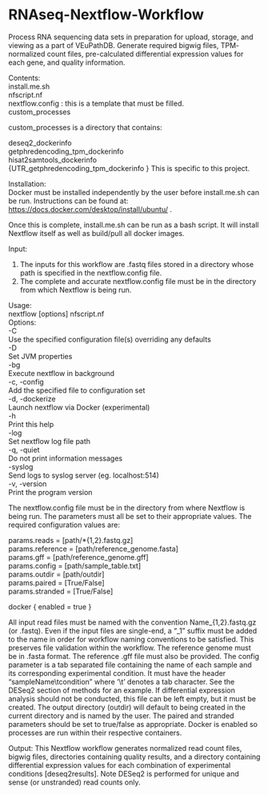# RNAseq-Nextflow-Workflow

Process RNA sequencing data sets in preparation for upload, storage, and
viewing as a part of VEuPathDB. Generate required bigwig files, TPM-
normalized count files, pre-calculated differential expression values for
each gene, and quality information.

Contents: <br />
install.me.sh <br />
nfscript.nf <br />
nextflow.config : this is a template that must be filled. <br />
custom_processes <br />

custom_processes is a directory that contains: <br />

deseq2_dockerinfo <br />
getphredencoding_tpm_dockerinfo <br />
hisat2samtools_dockerinfo <br />
{UTR_getphredencoding_tpm_dockerinfo } This is specific to this project. <br />

Installation: <br />
Docker must be installed independently by the user before install.me.sh
can be run. Instructions can be found at:
https://docs.docker.com/desktop/install/ubuntu/ . 

Once this is complete,
install.me.sh can be run as a bash script. It will install Nextflow
itself as well as build/pull all docker images.

Input:
1. The inputs for this workflow are .fastq files stored in a directory
whose path is specified in the nextflow.config file.
2. The complete and accurate nextflow.config file must be in the
directory from which Nextflow is being run.

Usage: <br />
nextflow [options] nfscript.nf <br />
Options: <br />
-C <br />
  Use the specified configuration file(s) overriding any defaults <br />
-D <br />
  Set JVM properties <br />
-bg <br />
  Execute nextflow in background <br />
-c, -config <br />
  Add the specified file to configuration set <br />
-d, -dockerize <br />
  Launch nextflow via Docker (experimental) <br />
-h <br />
  Print this help <br />
-log <br />
  Set nextflow log file path <br />
-q, -quiet <br />
  Do not print information messages <br />
-syslog <br />
  Send logs to syslog server (eg. localhost:514) <br />
-v, -version <br />
  Print the program version <br />

The nextflow.config file must be in the directory from where Nextflow is
being run. The parameters must all be set to their appropriate values.
The required configuration values are:

params.reads = [path/*{1,2}.fastq.gz] <br />
params.reference = [path/reference_genome.fasta] <br />
params.gff = [path/reference_genome.gff] <br />
params.config = [path/sample_table.txt] <br />
params.outdir = [path/outdir] <br />
params.paired = [True/False] <br />
params.stranded = [True/False] <br />

docker {
enabled = true
}

All input read files must be named with the convention
Name_{1,2}.fastq.gz (or .fastq). Even if the input files are single-end,
a “_1” suffix must be added to the name in order for workflow naming
conventions to be satisfied. This preserves file validation within the
workflow. The reference genome must be in .fasta format. The
reference .gff file must also be provided. The config parameter is a tab
separated file containing the name of each sample and its corresponding
experimental condition. It must have the header “sampleName\tcondition”
where ‘\t’ denotes a tab character. See the DESeq2 section of methods for
an example. If differential expression analysis should not be conducted,
this file can be left empty, but it must be created. The output directory
(outdir) will default to being created in the current directory and is
named by the user. The paired and stranded parameters should be set to
true/false as appropriate. Docker is enabled so processes are run within
their respective containers.

Output:
This Nextflow workflow generates normalized read count files, bigwig
files, directories containing quality results, and a directory containing
differential expression values for each combination of experimental
conditions [deseq2results]. Note DESeq2 is performed for unique and sense
(or unstranded) read counts only.


